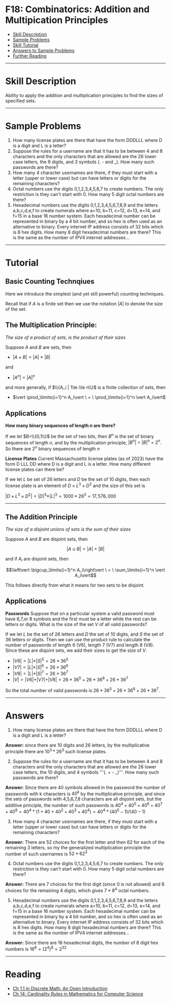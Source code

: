 # F18: Combinatorics: Addition and Multipication Principles


* [Skill Description](#skill-description)
* [Sample Problems](#Sample-Problems)
* [Skill Tutorial](#Tutorial)
* [Answers to Sample Problems](#Answers)
* [Further Reading](#Reading)

---

# Skill Description

Ability to apply the addition and multiplication principles to find the sizes of specified sets.

---

# Sample Problems
1. How many license plates are there that have the form DDDLLL where D is a digit and L is a letter?
2. Suppose the rules for a username are that it has to be between 4 and 8 characters and the only characters that are allowed are the 26 lower case letters, the 9 digits, and 3 symbols (. - and _). How many such passwords are there?
3. How many 4 character usernames are there, if they must start with a letter (upper or lower case) but can have letters or digits for the remaining characters?
4. Octal numbers use the digits 0,1,2,3,4,5,6,7 to create numbers. The only restriction is they can't start with 0. How many 5 digit octal numbers are there?
5. Hexadecimal numbers use the digits 0,1,2,3,4,5,6,7,8,9 and the letters a,b,c,d,e,f to create numerals where a=10, b=11, c=12, d=13, e=14, and f=15 in a base 16 number system.  Each hexadecimal number can be represented in binary by a 4 bit number, and so hex is often used as an alternative to binary. Every internet IP address consists of 32 bits which is 8 hex digits. How many 8 digit hexadecimal numbers are there?  This is the same as the number of IPV4 internet addresses...

---

# Tutorial

## Basic Counting Technqiues
Here we introduce the simplest (and yet still powerful) counting techniques.

Recall that if $A$ is a finite set then we use the notation $\vert A \vert$ to denote the size
of the set.



## The Multiplication Principle:
_The size of a product of sets, is the product of their sizes_

Suppose $A$ and $B$ are sets, then
* $\vert A \times B \vert = \vert A \vert\ *\  \vert B \vert$

and
* $\vert A^n \vert \ = \ \vert A\vert^n$

and more generally, if $\\{A_i | 1\le i\le n\\}$ is a finite collection of sets, then
* $\vert \prod_\limits{i=1}^n A_i\vert \ = \ \prod_\limits{i=1}^n \vert A_i\vert$

## Applications

**How many binary sequences of length $n$ are there?**

If we let $B=\\{0,1\\}$ be the set of two bits, then $B^n$ is the set of binary sequences of length $n$,
and by the multiplication principle, $\vert B^n\vert \  = \ \vert B\vert^n \  = \ 2^n$. So there are $2^n$
binary sequences of length $n$

**License Plates**
Current Massachusetts license plates (as of 2023) have the form D LLL DD
where D is a digit and L is a letter. How many different license plates can there be?

If we let $L$ be set of 26 letters and $D$ be the set of 10 digits, then each license plate
is an element of $D\times L^3\times D^2$ and the size of this set is

$\vert D\times L^3\times D^2\vert = \vert D \vert^3 * \vert L \vert^3 = 1000*26^3 = 17,576,000$


---


## The Addition Principle
_The size of a disjoint unions of sets is the sum of their sizes_

Suppose $A$ and $B$ are disjoint sets, then

$$\vert A \cup B \vert = \vert A \vert\ +\  \vert B \vert$$

and if $A_i$ are disjoint sets, then

$$\left\vert \bigcup_\limits{i=1}^n A_i\right\vert \ = \ \sum_\limits{i=1}^n \vert A_i\vert$$

This follows directly from what it means for two sets to be disjoint.

## Applications
**Passwords**
Suppose that on a particular system a valid password must have 6,7,or 8 symbols
and the first must be a letter while the rest can be letters or digits. What is the size
of the set $V$ of all valid passwords?

If we let $L$ be the set of 26 letters and $D$ the set of 10 digits, and $S$ the set of 36 letters or digits.
Then we can use the product rule to calculate the number of passwords of length 6 (V6), length 7 (V7) and length 8 (V8).
Since these are disjoint sets, we add their sizes to get the size of $V$.

* $\vert V6 \vert = \vert L \vert * \vert S \vert^5 = 26*36^5$
* $\vert V7 \vert = \vert L \vert * \vert S \vert^6= 26*36^6$
* $\vert V8 \vert = \vert L \vert * \vert S \vert^7= 26*36^7$
* $\vert V \vert = \vert V6\vert + \vert V7\vert + \vert V8\vert = 26 * 36^5 +26 * 36^6 +26 * 36^7$

So the total number of valid passwords is $26 * 36^5 +26 * 36^6 +26 * 36^7$.

---
# Answers

1. How many license plates are there that have the form DDDLLL where D is a digit and L is a letter?

**Answer:** since there are 10 digits and 26 letters,  by the multiplicative principle there are $10^3 * 26^3$ such license plates.

2. Suppose the rules for a username are that it has to be between 4 and 8 characters and the only characters that are allowed are the 26 lower case letters, the 10 digits, and 4 symbols '''(. + -  _)'''. How many such passwords are there?

**Answer:** Since there are 40 symbols allowed in the password the number of passwords with k characters is $40^k$ by the multiplicative principle, and since the sets of passwords with 4,5,6,7,8 characters are all disjoint sets, but the additive principle, the number of such passwords is 
$40^4+40^5+40^6+40^7+40^8 = 40^4 * (1+40+40^2 + 40^3 + 40^4) = 40^4 * (40^5-1)/(40-1)$
  
3. How many 4 character usernames are there, if they must start with a letter (upper or lower case) but can have letters or digits for the remaining characters?

**Answer:** There are 52 choices for the first letter and then 62 for each of the remaining 3 letters, so my the generalized multiplication principle the number of such usernames is $52 * 62^3$

4. Octal numbers use the digits 0,1,2,3,4,5,6,7 to create numbers. The only restriction is they can't start with 0. How many 5 digit octal numbers are there?

**Answer:** There are 7 choices for the first digit (since 0 is not allowed) and 8 choices for the remaining 4 digits, which gives $7 * 8^4$ octal numbers.

5. Hexadecimal numbers use the digits 0,1,2,3,4,5,6,7,8,9 and the letters a,b,c,d,e,f to create numerals where a=10, b=11, c=12, d=13, e=14, and f=15 in a base 16 number system.  Each hexadecimal number can be represented in binary by a 4 bit number, and so hex is often used as an alternative to binary. Every internet IP address consists of 32 bits which is 8 hex digits. How many 8 digit hexadecimal numbers are there?  This is the same as the number of IPV4 internet addresses...

**Answer:** Since there are 16 hexadecimal digits, the number of 8 digit hex numbers is $16^8 = (2^4)^8 = 2^{32}$

---

# Reading

* [Ch 1.1 in Discrete Math: An Open Introduction](https://discrete.openmathbooks.org/dmoi3/sec_counting-addmult.html)
* [Ch 14: Cardinality Rules in Mathematics for Computer Science](https://ocw.mit.edu/courses/6-042j-mathematics-for-computer-science-spring-2015/mit6_042js15_textbook.pdf)
  
